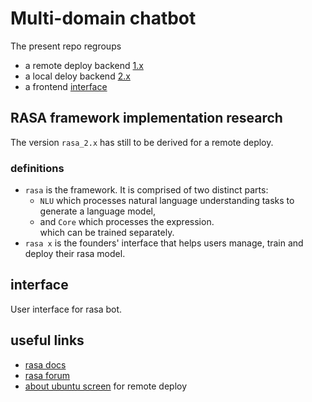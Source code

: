 # Multi-domain chatbot
The present repo regroups 
* a remote deploy backend [1.x](https://github.com/zerotropism/chatbot/tree/master/rasa_1.x)
* a local deloy backend [2.x](https://github.com/zerotropism/chatbot/tree/master/rasa_2.x)
* a frontend [interface](https://github.com/zerotropism/chatbot/tree/master/interface)

## RASA framework implementation research
The version `rasa_2.x` has still to be derived for a remote deploy.

### definitions
* `rasa` is the framework. It is comprised of two distinct parts:
  * `NLU` which processes natural language understanding tasks to generate a language model,
  * and `Core` which processes the expression.  
  which can be trained separately.
* `rasa x` is the founders' interface that helps users manage, train and deploy their rasa model.

## interface
User interface for rasa bot.

## useful links
* [rasa docs](https://rasa.com/docs/)
* [rasa forum](https://forum.rasa.com/)  
* [about ubuntu screen](https://doc.ubuntu-fr.org/screen) for remote deploy